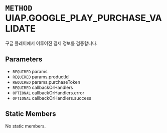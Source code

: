 # `METHOD` UIAP.GOOGLE_PLAY_PURCHASE_VALIDATE
구글 플레이에서 이루어진 결제 정보를 검증합니다.

## Parameters
* `REQUIRED` params 
* `REQUIRED` params.productId 
* `REQUIRED` params.purchaseToken 
* `REQUIRED` callbackOrHandlers 
* `OPTIONAL` callbackOrHandlers.error 
* `OPTIONAL` callbackOrHandlers.success 

## Static Members
No static members.
